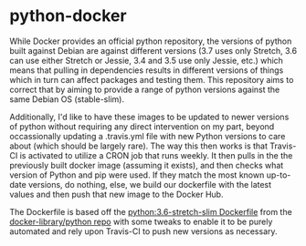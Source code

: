 # python-docker

While Docker provides an official python repository, the versions of python built against Debian are against different versions (3.7 uses only Stretch, 3.6 can use either Stretch or Jessie, 3.4 and 3.5 use only Jessie, etc.) which means that pulling in dependencies results in different versions of things which in turn can affect packages and testing them. This repository aims to correct that by aiming to provide a range of python versions against the same Debian OS (stable-slim).

Additionally, I'd like to have these images to be updated to newer versions of python without requiring any direct
intervention on my part, beyond occassionally updating a .travis.yml file with new Python versions to care about
(which should be largely rare). The way this then works is that Travis-CI is activated to utilize a CRON job that runs
weekly. It then pulls in the the previously built docker image (assuming it exists), and then checks what version of
Python and pip were used. If they match the most known up-to-date versions, do nothing, else, we build our dockerfile
with the latest values and then push that new image to the Docker Hub.

The Dockerfile is based off the 
[python:3.6-stretch-slim Dockerfile](https://github.com/docker-library/python/blob/b8c94a31a98a535477200482a32c95192f85af5b/3.6/stretch/slim/Dockerfile) 
from the [docker-library/python repo](https://github.com/docker-library/python) with some tweaks to enable it to be
purely automated and rely upon Travis-CI to push new versions as necessary.